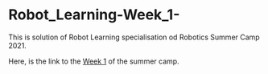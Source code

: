 # Robot_Learning-Week_1-
This is solution of Robot Learning specialisation od Robotics Summer Camp 2021.

Here, is the link to the <a href = "https://github.com/Robotics-Club-IIT-BHU/RoL-SummerCamp21/tree/main/Week%201">Week 1</a> of the summer camp.
